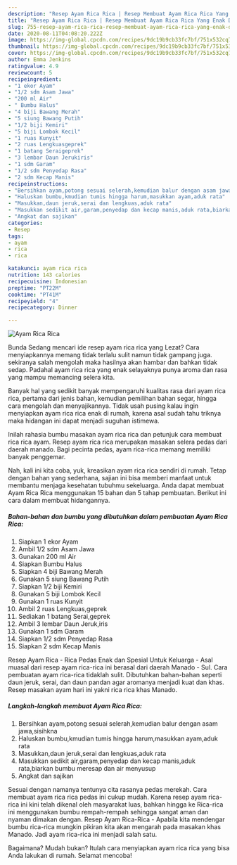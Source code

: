 ```yaml
---
description: "Resep Ayam Rica Rica | Resep Membuat Ayam Rica Rica Yang Enak Dan Mudah"
title: "Resep Ayam Rica Rica | Resep Membuat Ayam Rica Rica Yang Enak Dan Mudah"
slug: 755-resep-ayam-rica-rica-resep-membuat-ayam-rica-rica-yang-enak-dan-mudah
date: 2020-08-11T04:08:20.222Z
image: https://img-global.cpcdn.com/recipes/9dc19b9cb33fc7bf/751x532cq70/ayam-rica-rica-foto-resep-utama.jpg
thumbnail: https://img-global.cpcdn.com/recipes/9dc19b9cb33fc7bf/751x532cq70/ayam-rica-rica-foto-resep-utama.jpg
cover: https://img-global.cpcdn.com/recipes/9dc19b9cb33fc7bf/751x532cq70/ayam-rica-rica-foto-resep-utama.jpg
author: Emma Jenkins
ratingvalue: 4.9
reviewcount: 5
recipeingredient:
- "1 ekor Ayam"
- "1/2 sdm Asam Jawa"
- "200 ml Air"
- " Bumbu Halus"
- "4 biji Bawang Merah"
- "5 siung Bawang Putih"
- "1/2 biji Kemiri"
- "5 biji Lombok Kecil"
- "1 ruas Kunyit"
- "2 ruas Lengkuasgeprek"
- "1 batang Seraigeprek"
- "3 lembar Daun Jerukiris"
- "1 sdm Garam"
- "1/2 sdm Penyedap Rasa"
- "2 sdm Kecap Manis"
recipeinstructions:
- "Bersihkan ayam,potong sesuai selerah,kemudian balur dengan asam jawa,sisihkna"
- "Haluskan bumbu,kmudian tumis hingga harum,masukkan ayam,aduk rata"
- "Masukkan,daun jeruk,serai dan lengkuas,aduk rata"
- "Masukkan sedikit air,garam,penyedap dan kecap manis,aduk rata,biarkan bumbu meresap dan air menyusup"
- "Angkat dan sajikan"
categories:
- Resep
tags:
- ayam
- rica
- rica

katakunci: ayam rica rica 
nutrition: 143 calories
recipecuisine: Indonesian
preptime: "PT22M"
cooktime: "PT41M"
recipeyield: "4"
recipecategory: Dinner

---
```



![Ayam Rica Rica](https://img-global.cpcdn.com/recipes/9dc19b9cb33fc7bf/751x532cq70/ayam-rica-rica-foto-resep-utama.jpg)

Bunda Sedang mencari ide resep ayam rica rica yang Lezat? Cara menyiapkannya memang tidak terlalu sulit namun tidak gampang juga. sekiranya salah mengolah maka hasilnya akan hambar dan bahkan tidak sedap. Padahal ayam rica rica yang enak selayaknya punya aroma dan rasa yang mampu memancing selera kita.

Banyak hal yang sedikit banyak mempengaruhi kualitas rasa dari ayam rica rica, pertama dari jenis bahan, kemudian pemilihan bahan segar, hingga cara mengolah dan menyajikannya. Tidak usah pusing kalau ingin menyiapkan ayam rica rica enak di rumah, karena asal sudah tahu triknya maka hidangan ini dapat menjadi suguhan istimewa.

Inilah rahasia bumbu masakan ayam rica rica dan petunjuk cara membuat rica rica ayam. Resep ayam rica rica merupakan masakan selera pedas dari daerah manado. Bagi pecinta pedas, ayam rica-rica memang memiliki banyak penggemar.


Nah, kali ini kita coba, yuk, kreasikan ayam rica rica sendiri di rumah. Tetap dengan bahan yang sederhana, sajian ini bisa memberi manfaat untuk membantu menjaga kesehatan tubuhmu sekeluarga. Anda dapat membuat Ayam Rica Rica menggunakan 15 bahan dan 5 tahap pembuatan. Berikut ini cara dalam membuat hidangannya.

<!--inarticleads1-->

##### Bahan-bahan dan bumbu yang dibutuhkan dalam pembuatan Ayam Rica Rica:

1. Siapkan 1 ekor Ayam
1. Ambil 1/2 sdm Asam Jawa
1. Gunakan 200 ml Air
1. Siapkan  Bumbu Halus
1. Siapkan 4 biji Bawang Merah
1. Gunakan 5 siung Bawang Putih
1. Siapkan 1/2 biji Kemiri
1. Gunakan 5 biji Lombok Kecil
1. Gunakan 1 ruas Kunyit
1. Ambil 2 ruas Lengkuas,geprek
1. Sediakan 1 batang Serai,geprek
1. Ambil 3 lembar Daun Jeruk,iris
1. Gunakan 1 sdm Garam
1. Siapkan 1/2 sdm Penyedap Rasa
1. Siapkan 2 sdm Kecap Manis


Resep Ayam Rica - Rica Pedas Enak dan Spesial Untuk Keluarga - Asal muasal dari resep ayam rica-rica ini berasal dari daerah Manado - Sul. Cara pembuatan ayam rica-rica tidaklah sulit. Dibutuhkan bahan-bahan seperti daun jeruk, serai, dan daun pandan agar aromanya menjadi kuat dan khas. Resep masakan ayam hari ini yakni rica rica khas Manado. 

<!--inarticleads2-->

##### Langkah-langkah membuat Ayam Rica Rica:

1. Bersihkan ayam,potong sesuai selerah,kemudian balur dengan asam jawa,sisihkna
1. Haluskan bumbu,kmudian tumis hingga harum,masukkan ayam,aduk rata
1. Masukkan,daun jeruk,serai dan lengkuas,aduk rata
1. Masukkan sedikit air,garam,penyedap dan kecap manis,aduk rata,biarkan bumbu meresap dan air menyusup
1. Angkat dan sajikan


Sesuai dengan namanya tentunya cita rasanya pedas merekah. Cara membuat ayam rica rica pedas ini cukup mudah. Karena resep ayam rica-rica ini kini telah dikenal oleh masyarakat luas, bahkan hingga ke Rica-rica ini menggunakan bumbu rempah-rempah sehingga sangat aman dan nyaman dimakan dengan. Resep Ayam Rica-Rica - Apabila kita mendengar bumbu rica-rica mungkin pikiran kita akan mengarah pada masakan khas Manado. Jadi ayam rica-rica ini menjadi salah satu. 

Bagaimana? Mudah bukan? Itulah cara menyiapkan ayam rica rica yang bisa Anda lakukan di rumah. Selamat mencoba!
